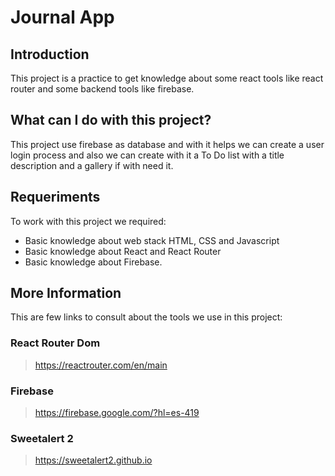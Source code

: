 # Journal App

## Introduction

This project is a practice to get knowledge about some react tools like react router and some backend tools like firebase.

## What can I do with this project?

This project use firebase as database and with it helps we can create a user login process and also we can create with it a To Do list with a title description and a gallery if with need it.

## Requeriments

To work with this project we required:
- Basic knowledge about web stack HTML, CSS and Javascript
- Basic knowledge about React and React Router
- Basic knowledge about Firebase.

## More Information

This are few links to consult about the tools we use in this project:

### React Router Dom 
> https://reactrouter.com/en/main

### Firebase
> https://firebase.google.com/?hl=es-419

### Sweetalert 2
> https://sweetalert2.github.io
